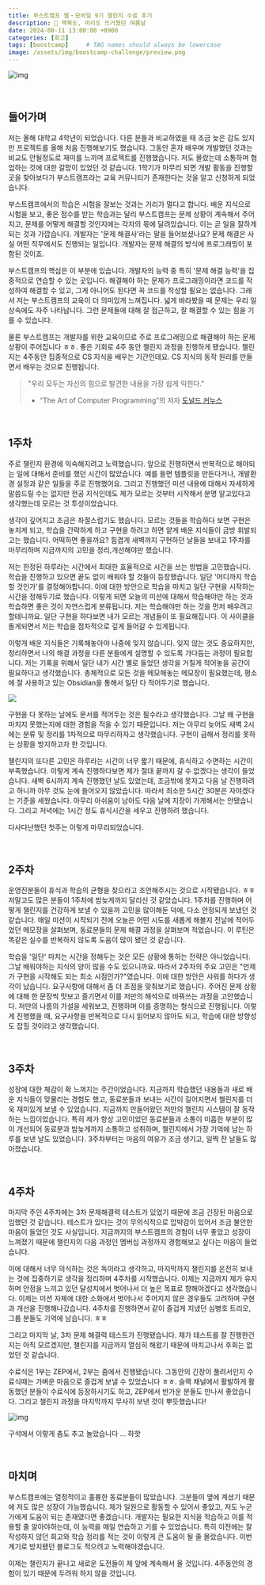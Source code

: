 ```yaml
---
title: 부스트캠프 웹・모바일 9기 챌린지 수료 후기
description: 🤯 맥북도, 머리도 뜨거웠던 여름날
date: 2024-08-11 13:00:00 +0900
categories: [회고]
tags: [boostcamp]     # TAG names should always be lowercase
image: /assets/img/boostcamp-challenge/preview.png
---
```


![img](https://i.imgur.com/eSBHAD1.png)

<br>

## 들어가며

저는 올해 대학교 4학년이 되었습니다. 다른 분들과 비교하였을 때 조금 늦은 감도 있지만 프로젝트를 올해 처음 진행해보기도 했습니다. 그동안 혼자 배우며 개발했던 것과는 비교도 안될정도로 재미를 느끼며 프로젝트를 진행했습니다. 저도 몰랐는데 소통하며 협업하는 것에 대한 갈망이 있었던 것 같습니다. 1학기가 마무리 되면 개발 활동을 진행할 곳을 찾아보다가 부스트캠프라는 교육 커뮤니티가 존재한다는 것을 알고 신청하게 되었습니다.

부스트캠프에서의 학습은 시험을 잘보는 것과는 거리가 멀다고 합니다. 배운 지식으로 시험을 보고, 좋은 점수를 받는 학습과는 달리 부스트캠프는 문제 상황이 계속해서 주어지고, 문제를 어떻게 해결할 것인지에는 각자의 몫에 달려있습니다. 이는 곧 일을 잘하게 되는 것과 가깝습니다. 개발자는 '문제 해결사'라는 말을 들어보셨나요? 문제 해결은 사실 어떤 직무에서도 진행되는 일입니다. 개발자는 문제 해결의 방식에 프로그래밍이 포함된 것이죠.

부스트캠프의 핵심은 이 부분에 있습니다. 개발자의 능력 중 특히 '문제 해결 능력'을 집중적으로 연습할 수 있는 곳입니다. 해결해야 하는 문제가 프로그래밍이라면 코드를 작성하여 해결할 수 있고, 그게 아니어도 된다면 꼭 코드를 작성할 필요는 없습니다. 그래서 저는 부스트캠프의 교육이 더 의미있게 느껴집니다. 넓게 바라봤을 때 문제는 우리 일상속에도 자주 나타납니다. 그런 문제들에 대해 잘 접근하고, 잘 해결할 수 있는 힘을 기를 수 있습니다.

물론 부스트캠프는 개발자를 위한 교육이므로 주로 프로그래밍으로 해결해야 하는 문제 상황이 주어집니다 ㅎㅎ. 좋은 기회로 4주 동안 챌린지 과정을 진행하게 됐습니다. 챌린지는 4주동안 집중적으로 CS 지식을 배우는 기간인데요. CS 지식의 동작 원리를 만들면서 배우는 것으로 진행됩니다.

> "우리 모두는 자신의 힘으로 발견한 내용을 가장 쉽게 익힌다."
>
> - “The Art of Computer Programming”의 저자 [도널드 커누스](https://ko.wikipedia.org/wiki/%EB%8F%84%EB%84%90%EB%93%9C_%EC%BB%A4%EB%88%84%EC%8A%A4)

<br>

## 1주차

주로 챌린지 환경에 익숙해지려고 노력했습니다. 앞으로 진행하면서 반복적으로 해야되는 일에 대해서 준비를 했던 시간이 많았습니다. 예를 들면 템플릿을 만든다거나, 개발환경 설정과 같은 일들을 주로 진행했어요. 그리고 진행했던 미션 내용에 대해서 자세하게 말씀드릴 수는 없지만 전공 지식인데도 제가 모르는 것부터 시작해서 분명 알고있다고 생각했는데 모르는 것 투성이었습니다.

생각이 깊어지고 조금은 좌절스럽기도 했습니다. 모르는 것들을 학습하다 보면 구현은 놓치게 되고, 학습을 간략하게 하고 구현을 하려고 하면 얕게 배운 지식들이 금방 휘발되고는 했습니다. 어떡하면 좋을까요? 힘겹게 새벽까지 구현하던 날들을 보내고 1주차를 마무리하며 지금까지의 고민을 정리,개선해야만 했습니다.

저는 한정된 하루라는 시간에서 최대한 효율적으로 시간을 쓰는 방법을 고민했습니다. 학습을 진행하고 있으면 끝도 없이 배워야 할 것들이 등장했습니다. 일단 '어디까지 학습할 것인가'를 결정해야합니다. 이에 대한 방안으로 학습을 마치고 일단 구현을 시작하는 시간을 정해두기로 했습니다. 이렇게 되면 오늘의 미션에 대해서 학습해야만 하는 것과 학습하면 좋은 것이 자연스럽게 분류됩니다. 저는 학습해야만 하는 것을 먼저 배우려고 할테니까요. 일단 구현을 하다보면 내가 모르는 개념들이 또 필요해집니다. 이 사이클을 돌게되면서 저는 학습을 점차적으로 깊게 들어갈 수 있게됩니다.

이렇개 배운 지식들은 기록해놓아야 나중에 잊지 않습니다. 잊지 않는 것도 중요하지만, 정리하면서 나의 해결 과정을 다른 분들에게 설명할 수 있도록 가다듬는 과정이 필요합니다. 저는 기록을 위해서 일단 내가 시간 별로 들었던 생각을 거칠게 적어놓을 공간이 필요하다고 생각했습니다. 총체적으로 모든 것을 메모해놓는 메모장이 필요했는데, 평소에 잘 사용하고 있는 Obsidian을 통해서 일단 다 적어두기로 했습니다.

![](https://i.imgur.com/3BFN53A.png)

구현을 다 못하는 날에도 문서를 적어두는 것은 필수라고 생각했습니다. 그날 왜 구현을 마치지 못했는지에 대한 경험을 적을 수 있기 때문입니다. 저는 아무리 늦어도 새벽 2시에는 분류 및 정리를 1차적으로 마무리하자고 생각했습니다. 구현이 급해서 정리를 못하는 상황을 방지하고자 한 것입니다.

챌린지의 또다른 고민은 하루라는 시간이 너무 짧기 때문에, 휴식하고 수면하는 시간이 부족했습니다. 이렇게 계속 진행하다보면 제가 절대 끝까지 갈 수 없겠다는 생각이 들었습니다. 새벽 6시까지 계속 진행했던 날도 있었는데, 조금밖에 못자고 다음 날 진행하려고 하니까 아무 것도 눈에 들어오지 않았습니다. 따라서 최소한 5시간 30분은 자야겠다는 기준을 세웠습니다. 아무리 아쉬움이 남아도 다음 날에 지장이 가게해서는 안됐습니다. 그리고 저녁에는 1시간 정도 휴식시간을 세우고 진행하려 했습니다.

다사다난했던 첫주는 이렇게 마무리되었습니다.

<br>

## 2주차

운영진분들이 휴식과 학습의 균형을 찾으라고 조언해주시는 것으로 시작됐습니다. ㅎㅎ 저말고도 많은 분들이 1주차에 밤늦게까지 달리신 것 같았습니다. 1주차를 진행하며 어떻게 챌린지를 건강하게 보낼 수 있을까 고민을 많이해둔 덕에, 다소 안정되게 보냈던 것 같습니다. 매일 미션이 시작되기 전에 오늘은 어떤 시도를 새롭게 해볼지 전날에 적어두었던 메모장을 살펴보며, 동료분들의 문제 해결 과정을 살펴보며 적었습니다. 이 루틴은 똑같은 실수를 반복하지 않도록 도움이 많이 됐던 것 같습니다.

학습을 '일단' 마치는 시간을 정해두는 것은 모든 상황에 통하는 전략은 아니었습니다. 그날 배워야하는 지식의 양이 많을 수도 있으니까요. 따라서 2주차의 주요 고민은 "언제가 구현을 시작해도 되는 최소 시점인가?"였습니다. 이에 대한 방안은 샤워를 하다가 생각이 났습니다. 요구사항에 대해서 좀 더 초점을 맞춰보기로 했습니다. 주어진 문제 상황에 대해 한 문장씩 맛보고 즐기면서 이를 저만의 해석으로 바꿔쓰는 과정을 고안했습니다. 저만의 나름의 가설을 세워보고, 진행하며 이를 증명하는 형식으로 진행됩니다. 이렇게 진행했을 때, 요구사항을 반복적으로 다시 읽어보지 않아도 되고, 학습에 대한 방향성도 잡힐 것이라고 생각했습니다.

<br>

## 3주차

성장에 대한 체감이 확 느껴지는 주간이었습니다. 지금까지 학습했던 내용들과 새로 배운 지식들이 맞물리는 경험도 했고, 동료분들과 보내는 시간이 길어지면서 챌린지를 더욱 재미있게 보낼 수 있었습니다. 지금까지 만들어왔던 저만의 챌린지 시스템이 잘 동작하는 느낌이었습니다. 특히 제가 항상 고민이었던 동료분들과 소통이 미흡한 부분이 많이 개선되어 동료분과 밤늦게까지 소통하고 성취하며, 챌린지에서 가장 기억에 남는 하루를 보낸 날도 있었습니다. 3주차부터는 마음의 여유가 조금 생기고, 일찍 잔 날들도 많아졌습니다.

<br>

## 4주차

마지막 주인 4주차에는 3차 문제해결력 테스트가 있었기 때문에 조금 긴장된 마음으로 임했던 것 같습니다. 테스트가 있다는 것이 무의식적으로 압박감이 있어서 조금 불안한 마음이 들었던 것도 사실입니다. 지금까지의 부스트캠프의 경험이 너무 좋았고 성장이 느껴졌기 때문에 챌린지의 다음 과정인 멤버십 과정까지 경험해보고 싶다는 마음이 들었습니다.

이에 대해서 너무 의식하는 것은 독이라고 생각하고, 마지막까지 챌린지를 온전히 보내는 것에 집중하기로 생각을 정리하며 4주차를 시작했습니다. 이제는 지금까지 제가 유지하며 안정을 느끼고 있던 달성치에서 벗어나서 더 높은 목표로 향해야겠다고 생각했습니다. 이제는 미션 자체에 대한 소화에서 벗어나서 주어지지 않은 경우들도 고려하며 구현과 개선을 진행해나갔습니다. 4주차를 진행하면서 같이 즐겁게 지냈던 심병호 트리오, 그룹 분들도 기억에 남습니다. ㅎㅎ

그리고 마지막 날, 3차 문제 해결력 테스트가 진행됐습니다. 제가 테스트를 잘 진행한건지는 아직 모르겠지만, 챌린지를 지금까지 열심히 해왔기 때문에 마치고나서 후회는 없었던 것 같습니다.

수료식은 1부는 ZEP에서, 2부는 줌에서 진행됐습니다. 그동안의 긴장이 풀려서인지 수료식때는 가벼운 마음으로 즐겁게 보낼 수 있었습니다 ㅎㅎ. 슬랙 채널에서 활발하게 활동했던 분들이 수료식에 등장하시기도 하고, ZEP에서 반가운 분들도 만나서 좋았습니다. 그리고 챌린지 과정을 마지막까지 무사히 보낸 것이 뿌듯했습니다!

![img](https://i.imgur.com/GaqUkpt.png)

구석에서 이렇게 춤도 추고 놀았습니다 ... 하핫

<br>

## 마치며

부스트캠프에는 열정적이고 훌륭한 동료분들이 많았습니다. 그분들이 옆에 계셨기 때문에 저도 많은 성장이 가능했습니다. 제가 일원으로 활동할 수 있어서 좋았고, 저도 누군가에게 도움이 되는 존재였다면 좋겠습니다. 개발자는 필요한 지식을 학습하고 이를 적용할 줄 알아야하는데, 이 능력을 매일 연습하고 기를 수 있었습니다. 특히 이전에는 잘 작성하지 않던 회고와 학습 정리를 적는 것이 이렇게 큰 도움이 될 줄 몰랐습니다. 이번 계기로 방치됐던 블로그도 적으려고 노력해야겠습니다.

이제는 챌린지가 끝나고 새로운 도전들이 제 앞에 계속해서 올 것입니다. 4주동안의 경험이 있기 때문에 두려워 하지 않을 것입니다.
